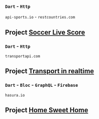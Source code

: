 ### `Dart` - `Http`
`api-sports.io` - `restcountries.com`
## Project [Soccer Live Score](https://github.com/Marken2808/FlutterPract/tree/main/soccer_live_score)

### `Dart` - `Http`
`transportapi.com`
## Project [Transport in realtime](https://github.com/Marken2808/FlutterPract/tree/main/transport_real_time)

### `Dart` - `Bloc` - `GraphQL` - `Firebase`
`hasura.io`
## Project [Home Sweet Home](https://github.com/Marken2808/FlutterPract/tree/main/tolo)



